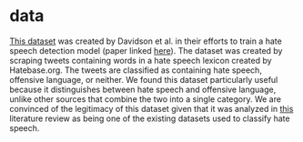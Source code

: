 # data

[This dataset](https://github.com/t-davidson/hate-speech-and-offensive-language/tree/master/data) was created by Davidson et al. in their efforts to train a hate speech detection model (paper linked [here](https://arxiv.org/pdf/1703.04009.pdf)). The dataset was created by scraping tweets containing words in a hate speech lexicon created by Hatebase.org. The tweets are classified as containing hate speech, offensive language, or neither. We found this dataset particularly useful because it distinguishes between hate speech and offensive language, unlike other sources that combine the two into a single category. We are convinced of the legitimacy of this dataset given that it was analyzed in [this](https://www.aclweb.org/anthology/2020.alw-1.18.pdf) literature review as being one of the existing datasets used to classify hate speech.	
